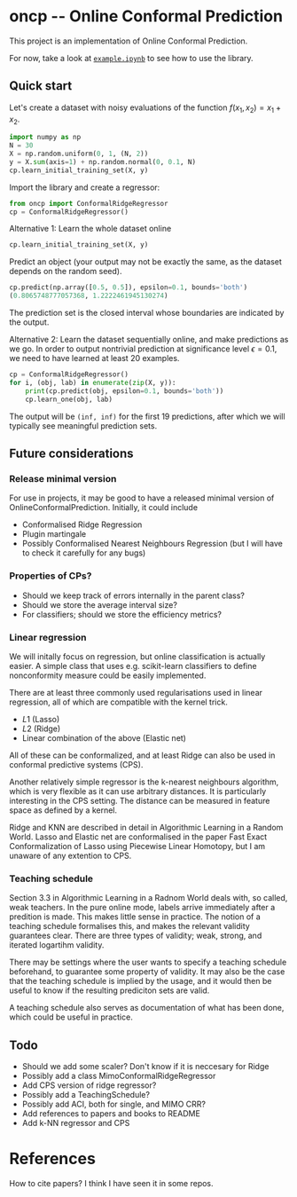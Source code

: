 # oncp -- Online Conformal Prediction

This project is an implementation of Online Conformal Prediction.

For now, take a look at [`example.ipynb`](example.ipynb) to see how to use the library.


## Quick start
Let's create a dataset with noisy evaluations of the function $f(x_1, x_2) = x_1 + x_2$.

```py
import numpy as np
N = 30
X = np.random.uniform(0, 1, (N, 2))
y = X.sum(axis=1) + np.random.normal(0, 0.1, N)
cp.learn_initial_training_set(X, y)
```

Import the library and create a regressor:

```py
from oncp import ConformalRidgeRegressor
cp = ConformalRidgeRegressor()
```

Alternative 1: Learn the whole dataset online
```py
cp.learn_initial_training_set(X, y)
```

Predict an object (your output may not be exactly the same, as the dataset depends on the random seed).
```py
cp.predict(np.array([0.5, 0.5]), epsilon=0.1, bounds='both')
(0.8065748777057368, 1.2222461945130274)
```
The prediction set is the closed interval whose boundaries are indicated by the output.

Alternative 2: Learn the dataset sequentially online, and make predictions as we go. In order to output nontrivial prediction at significance level $\epsilon=0.1$, we need to have learned at least 20 examples.
```py
cp = ConformalRidgeRegressor()
for i, (obj, lab) in enumerate(zip(X, y)):
    print(cp.predict(obj, epsilon=0.1, bounds='both'))
    cp.learn_one(obj, lab)
```
The output will be ```(inf, inf)``` for the first 19 predictions, after which we will typically see meaningful prediction sets.


## Future considerations

### Release minimal version 
For use in projects, it may be good to have a released minimal version of OnlineConformalPrediction. Initially, it could include
* Conformalised Ridge Regression
* Plugin martingale
* Possibly Conformalised Nearest Neighbours Regression (but I will have to check it carefully for any bugs)

### Properties of CPs?
* Should we keep track of errors internally in the parent class? 
* Should we store the average interval size?
* For classifiers; should we store the efficiency metrics?

### Linear regression
We will initally focus on regression, but online classification is actually easier. A simple class that uses e.g. scikit-learn classifiers to define nonconformity measure could be easily implemented. 

There are at least three commonly used regularisations used in linear regression, all of which are compatible with the kernel trick. 
* $L1$ (Lasso)
* $L2$ (Ridge)
* Linear combination of the above (Elastic net)

All of these can be conformalized, and at least Ridge can also be used in conformal predictive systems (CPS).

Another relatively simple regressor is the k-nearest neighbours algorithm, which is very flexible as it can use arbitrary distances. It is particularly interesting in the CPS setting. The distance can be measured in feature space as defined by a kernel.

Ridge and KNN are described in detail in Algorithmic Learning in a Random World. Lasso and Elastic net are conformalised in the paper Fast Exact Conformalization of Lasso using Piecewise Linear Homotopy, but I am unaware of any extention to CPS. 

### Teaching schedule
Section 3.3 in Algorithmic Learning in a Radnom World deals with, so called, weak teachers. In the pure online mode, labels arrive immediately after a predition is made. This makes little sense in practice. The notion of a teaching schedule formalises this, and makes the relevant validity guarantees clear. There are three types of validity; weak, strong, and iterated logartihm validity. 

There may be settings where the user wants to specify a teaching schedule beforehand, to guarantee some property of validity. It may also be the case that the teaching schedule is implied by the usage, and it would then be useful to know if the resulting prediciton sets are valid.

A teaching schedule also serves as documentation of what has been done, which could be useful in practice.

## Todo
* Should we add some scaler? Don't know if it is neccesary for Ridge
* Possibly add a class MimoConformalRidgeRegressor
* Add CPS version of ridge regressor?
* Possibly add a TeachingSchedule?
* Possibly add ACI, both for single, and MIMO CRR?
* Add references to papers and books to README
* Add k-NN regressor and CPS

# References
How to cite papers? I think I have seen it in some repos.
